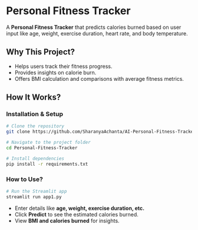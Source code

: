 #  Personal Fitness Tracker 

A  **Personal Fitness Tracker** that predicts calories burned based on user input like age, weight, exercise duration, heart rate, and body temperature.

## Why This Project?
- Helps users track their fitness progress.
- Provides insights on calorie burn.
- Offers BMI calculation and comparisons with average fitness metrics.



## How It Works?
### Installation & Setup
```bash
# Clone the repository
git clone https://github.com/SharanyaAchanta/AI-Personal-Fitness-Tracker-using-python.git

# Navigate to the project folder
cd Personal-Fitness-Tracker

# Install dependencies
pip install -r requirements.txt  
```

### How to Use?
```bash
# Run the Streamlit app
streamlit run app1.py 
```
- Enter details like **age, weight, exercise duration, etc.**
- Click **Predict** to see the estimated calories burned.
- View **BMI  and calories burned** for insights. 



